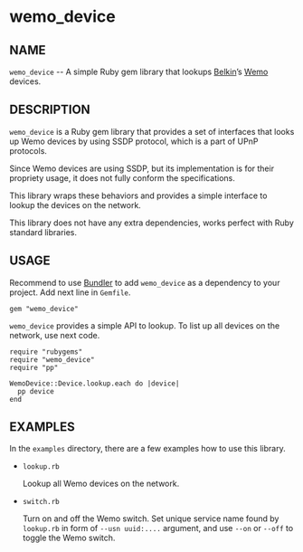 wemo_device
===========

NAME
----

`wemo_device` -- A simple Ruby gem library that lookups [Belkin](http://www.belkin.com/)’s [Wemo](http://www.wemo.com/) devices.

DESCRIPTION
-----------

`wemo_device` is a Ruby gem library that provides a set of interfaces that looks up Wemo devices by using SSDP protocol, which is a part of UPnP protocols.

Since Wemo devices are using SSDP, but its implementation is for their propriety usage, it does not fully conform the specifications.

This library wraps these behaviors and provides a simple interface to lookup the devices on the network.

This library does not have any extra dependencies, works perfect with Ruby standard libraries.

USAGE
-----

Recommend to use [Bundler](https://bundler.io/) to add `wemo_device` as a dependency to your project. Add next line in `Gemfile`.

    gem "wemo_device"

`wemo_device` provides a simple API to lookup. To list up all devices on the network, use next code.

    require "rubygems"
    require "wemo_device"
    require "pp"
    
    WemoDevice::Device.lookup.each do |device|
      pp device
    end

EXAMPLES
--------

In the `examples` directory, there are a few examples how to use this library.

 * `lookup.rb`

    Lookup all Wemo devices on the network.

 * `switch.rb`

    Turn on and off the Wemo switch.
    Set unique service name found by `lookup.rb` in form of `--usn uuid:....` argument,
    and use `--on` or `--off` to toggle the Wemo switch.
